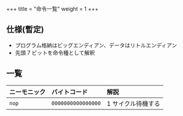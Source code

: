 +++
title = "命令一覧"
weight = 1
+++

## 仕様(暫定)
* プログラム格納はビッグエンディアン、データはリトルエンディアン
* 先頭 7 ビットを命令種として解釈

## 一覧

|ニーモニック|バイトコード|解説|
|:-----------|:-----------|:---|
|`nop`|`0000000000000000`|1 サイクル待機する|
